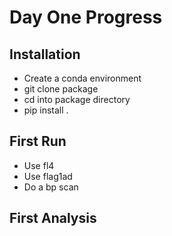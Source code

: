 # Day One Progress
## Installation
* Create a conda environment
* git clone package
* cd into package directory
* pip install .
## First Run
* Use fl4
* Use flag1ad
* Do a bp scan
## First Analysis
